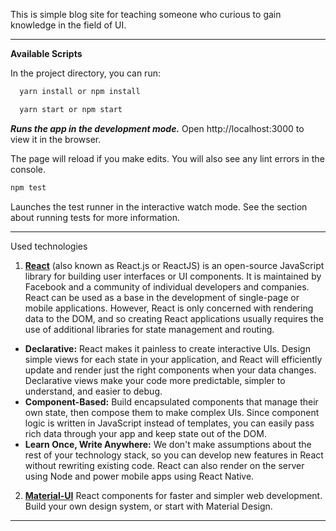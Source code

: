 This is simple blog site for teaching someone who curious to gain knowledge in the field of UI.

----------------------------------------------------------------------------------------------
**Available Scripts**

In the project directory, you can run:


```javascript
  yarn install or npm install 
```  

```javascript
  yarn start or npm start
```  

***Runs the app in the development mode.***
Open http://localhost:3000 to view it in the browser.

The page will reload if you make edits.
You will also see any lint errors in the console.
```javascript
npm test
```

Launches the test runner in the interactive watch mode.
See the section about running tests for more information.


----------------------------------------------------------------------------------------------

Used technologies

1. **[React](https://ru.reactjs.org/)** (also known as React.js or ReactJS) is an open-source JavaScript library for building user interfaces or UI components. It is maintained by Facebook and a community of individual developers and companies. 
React can be used as a base in the development of single-page or mobile applications. However,
React is only concerned with rendering data to the DOM, and so creating React applications usually requires the use of additional libraries for state management and routing. 
* **Declarative:** React makes it painless to create interactive UIs. Design simple views for each state in your application, and React will efficiently update and render   just the right components when your data changes. Declarative views make your code more predictable, simpler to understand, and easier to debug.
* **Component-Based:** Build encapsulated components that manage their own state, then compose them to make complex UIs. Since component logic is written in JavaScript  instead of templates, you can easily pass rich data through your app and keep state out of the DOM.
* **Learn Once, Write Anywhere:** We don't make assumptions about the rest of your technology stack, so you can develop new features in React without rewriting existing code. React can also render on the server using Node and power mobile apps using React Native.
2. **[Material-UI](https://material-ui.com/ru/)** 
  React components for faster and simpler web development. Build your own design system, or start with Material Design.
----------------------------------------------------------------------------------------------
